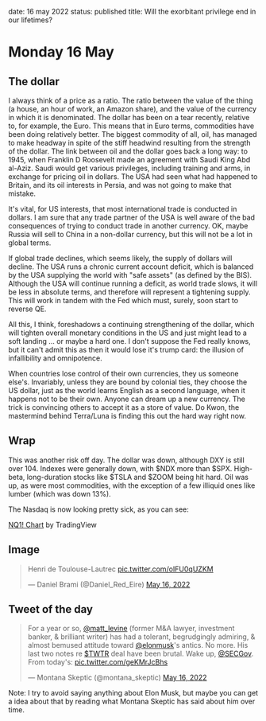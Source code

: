 date: 16 may 2022
status: published
title: Will the exorbitant privilege end in our lifetimes?

# Monday 16 May

## The dollar

I always think of a price as a ratio. The ratio between the value of the thing (a house, an hour of work, an Amazon share), and the value of the currency in which it is denominated.
The dollar has been on a tear recently, relative to, for example, the Euro. 
This means that in Euro terms, commodities have been doing relatively better. 
The biggest commodity of all, oil, has managed to make headway in spite of the stiff headwind resulting from the strength of the dollar.
The link between oil and the dollar goes back a long way: to 1945, when Franklin D Roosevelt made an agreement with Saudi King Abd al-Aziz. 
Saudi would get various privileges, including training and arms, in exchange for pricing oil in dollars. 
The USA had seen what had happened to Britain, and its oil interests in Persia, and was not going to make that mistake.

It's vital, for US interests, that most international trade is conducted in dollars. 
I am sure that any trade partner of the USA is well aware of the bad consequences of trying to conduct trade in another currency.
OK, maybe Russia will sell to China in a non-dollar currency, but this will not be a lot in global terms.

If global trade declines, which seems likely, the supply of dollars will decline. The USA runs a chronic current account deficit, 
which is balanced by the USA supplying the world with "safe assets" (as defined by the BIS). 
Although the USA will continue running a deficit, as world trade slows, it will be less in absolute terms, and therefore will represent a tightening
supply. This will work in tandem with the Fed which must, surely, soon start to reverse QE.

All this, I think, foreshadows a continuing strengthening of the dollar, which will tighten overall monetary conditions in the US and just might lead to a soft landing ... or maybe a hard one. 
I don't suppose the Fed really knows, but it can't admit this as then it would lose it's trump card: the illusion of infallibility and omnipotence.

When countries lose control of their own currencies, they us someone else's. Invariably, unless they are bound by colonial ties, they choose the US dollar, 
just as the world learns English as a second language, when it happens not to be their own.
Anyone can dream up a new currency. The trick is convincing others to accept it as a store of value.
Do Kwon, the mastermind behind Terra/Luna is finding this out the hard way right now.


## Wrap

This was another risk off day.
The dollar was down, although DXY is still over 104.
Indexes were generally down, with $NDX more than $SPX.
High-beta, long-duration stocks like $TSLA and $ZOOM being hit hard.
Oil was up, as were most commodities, with the exception of a few illiquid ones like lumber (which was down 13%).

The Nasdaq is now looking pretty sick, as you can see:

<!-- TradingView Widget BEGIN -->
<div class="tradingview-widget-container">
  <div id="tradingview_01d4b"></div>
  <div class="tradingview-widget-copyright"><a href="https://www.tradingview.com/symbols/CME_MINI-NQ1!/" rel="noopener" target="_blank"><span class="blue-text">NQ1! Chart</span></a> by TradingView</div>
  <script type="text/javascript" src="https://s3.tradingview.com/tv.js"></script>
  <script type="text/javascript">
  new TradingView.widget(
  {
  "autosize": true,
  "symbol": "CME_MINI:NQ1!",
  "interval": "D",
  "timezone": "Etc/UTC",
  "theme": "light",
  "style": "1",
  "locale": "en",
  "toolbar_bg": "#f1f3f6",
  "enable_publishing": false,
  "allow_symbol_change": true,
  "container_id": "tradingview_01d4b"
}
  );
  </script>
</div>
<!-- TradingView Widget END -->

## Image

<blockquote class="twitter-tweet"><p lang="fr" dir="ltr">Henri de Toulouse-Lautrec <a href="https://t.co/oIFU0qUZKM">pic.twitter.com/oIFU0qUZKM</a></p>&mdash; Daniel Brami (@Daniel_Red_Eire) <a href="https://twitter.com/Daniel_Red_Eire/status/1526221878666436614?ref_src=twsrc%5Etfw">May 16, 2022</a></blockquote> <script async src="https://platform.twitter.com/widgets.js" charset="utf-8"></script> 

## Tweet of the day

<blockquote class="twitter-tweet"><p lang="en" dir="ltr">For a year or so, <a href="https://twitter.com/matt_levine?ref_src=twsrc%5Etfw">@matt_levine</a> (former M&amp;A lawyer, investment banker, &amp; brilliant writer) has had a tolerant, begrudgingly admiring, &amp; almost bemused attitude toward <a href="https://twitter.com/elonmusk?ref_src=twsrc%5Etfw">@elonmusk</a>&#39;s antics. No more. His last two notes re <a href="https://twitter.com/search?q=%24TWTR&amp;src=ctag&amp;ref_src=twsrc%5Etfw">$TWTR</a> deal have been brutal. Wake up, <a href="https://twitter.com/SECGov?ref_src=twsrc%5Etfw">@SECGov</a>. From today&#39;s: <a href="https://t.co/geKMrJcBhs">pic.twitter.com/geKMrJcBhs</a></p>&mdash; Montana Skeptic (@montana_skeptic) <a href="https://twitter.com/montana_skeptic/status/1526303427969503232?ref_src=twsrc%5Etfw">May 16, 2022</a></blockquote> <script async src="https://platform.twitter.com/widgets.js" charset="utf-8"></script> 

Note: I try to avoid saying anything about Elon Musk, but maybe you can get a idea about that by reading what Montana Skeptic has said about him over time.
